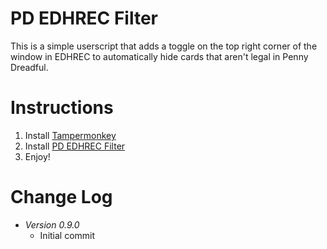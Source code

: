 # PD EDHREC Filter
This is a simple userscript that adds a toggle on the top right corner of the window in EDHREC to automatically hide cards that aren't legal in Penny Dreadful.

# Instructions
1. Install [Tampermonkey](https://tampermonkey.net/)
2. Install [PD EDHREC Filter](https://github.com/zinnerzPT/PD-EDHREC-Filter/raw/main/PD%20EDHREC%20Filter.user.js)
3. Enjoy!

# Change Log
 * *Version 0.9.0*
     * Initial commit
